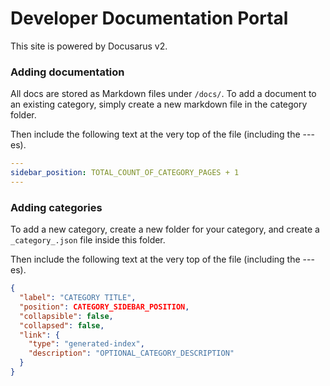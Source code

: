 # Developer Documentation Portal

This site is powered by Docusarus v2.

### Adding documentation

All docs are stored as Markdown files under `/docs/`. To add a document to an existing category, simply create a new markdown file in the category folder.

Then include the following text at the very top of the file (including the ---es).

```yaml
---
sidebar_position: TOTAL_COUNT_OF_CATEGORY_PAGES + 1
---
```

### Adding categories

To add a new category, create a new folder for your category, and create a `_category_.json` file inside this folder.

Then include the following text at the very top of the file (including the ---es).

```json
{
  "label": "CATEGORY TITLE",
  "position": CATEGORY_SIDEBAR_POSITION,
  "collapsible": false,
  "collapsed": false,
  "link": {
    "type": "generated-index",
    "description": "OPTIONAL_CATEGORY_DESCRIPTION"
  }
}
```